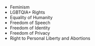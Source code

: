 - Feminism
- LGBTQIA+ Rights
- Equality of Humanity
- Freedom of Speech
- Freedom of Identity
- Freedom of Privacy
- Right to Personal Liberty and Abortions
